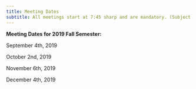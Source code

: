 ```yaml
---
title: Meeting Dates
subtitle: All meetings start at 7:45 sharp and are mandatory. (Subject to Change)
---
```


**Meeting Dates for 2019 Fall Semester:**

September 4th, 2019

October 2nd, 2019

November 6th, 2019

December 4th, 2019